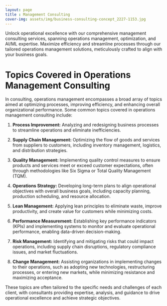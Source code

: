 ```yaml
---
layout: page
title : Management Consulting
cover-img: assets/img/business-consulting-concept_2227-1153.jpg
---
```

Unlock operational excellence with our comprehensive management consulting services, spanning operations management, optimization, and AI/ML expertise.
Maximize efficiency and streamline processes through our tailored operations management solutions, meticulously crafted to align with your business goals.

# Topics Covered in Operations Management Consulting

In consulting, operations management encompasses a broad array of topics aimed at optimizing processes, improving efficiency, and enhancing overall organizational performance. Some common topics covered in operations management consulting include:

1. **Process Improvement:** Analyzing and redesigning business processes to streamline operations and eliminate inefficiencies.

2. **Supply Chain Management:** Optimizing the flow of goods and services from suppliers to customers, including inventory management, logistics, and distribution strategies.

3. **Quality Management:** Implementing quality control measures to ensure products and services meet or exceed customer expectations, often through methodologies like Six Sigma or Total Quality Management (TQM).

4. **Operations Strategy:** Developing long-term plans to align operational objectives with overall business goals, including capacity planning, production scheduling, and resource allocation.

5. **Lean Management:** Applying lean principles to eliminate waste, improve productivity, and create value for customers while minimizing costs.

6. **Performance Measurement:** Establishing key performance indicators (KPIs) and implementing systems to monitor and evaluate operational performance, enabling data-driven decision-making.

7. **Risk Management:** Identifying and mitigating risks that could impact operations, including supply chain disruptions, regulatory compliance issues, and market fluctuations.

8. **Change Management:** Assisting organizations in implementing changes to their operations, such as adopting new technologies, restructuring processes, or entering new markets, while minimizing resistance and maximizing acceptance.

These topics are often tailored to the specific needs and challenges of each client, with consultants providing expertise, analysis, and guidance to drive operational excellence and achieve strategic objectives.
